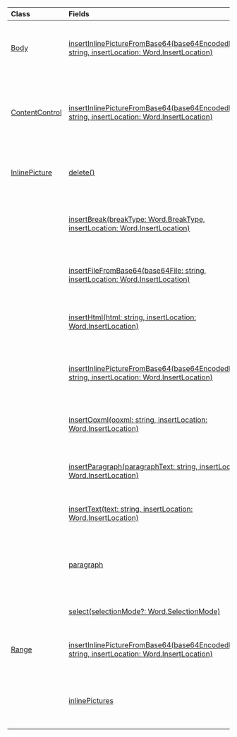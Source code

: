 | Class | Fields | Description |
|:---|:---|:---|
|[Body](/javascript/api/word/word.body)|[insertInlinePictureFromBase64(base64EncodedImage: string, insertLocation: Word.InsertLocation)](/javascript/api/word/word.body#insertinlinepicturefrombase64-base64encodedimage--insertlocation-)|Inserts a picture into the body at the specified location.|
|[ContentControl](/javascript/api/word/word.contentcontrol)|[insertInlinePictureFromBase64(base64EncodedImage: string, insertLocation: Word.InsertLocation)](/javascript/api/word/word.contentcontrol#insertinlinepicturefrombase64-base64encodedimage--insertlocation-)|Inserts an inline picture into the content control at the specified location.|
|[InlinePicture](/javascript/api/word/word.inlinepicture)|[delete()](/javascript/api/word/word.inlinepicture#delete--)|Deletes the inline picture from the document.|
||[insertBreak(breakType: Word.BreakType, insertLocation: Word.InsertLocation)](/javascript/api/word/word.inlinepicture#insertbreak-breaktype--insertlocation-)|Inserts a break at the specified location in the main document.|
||[insertFileFromBase64(base64File: string, insertLocation: Word.InsertLocation)](/javascript/api/word/word.inlinepicture#insertfilefrombase64-base64file--insertlocation-)|Inserts a document at the specified location.|
||[insertHtml(html: string, insertLocation: Word.InsertLocation)](/javascript/api/word/word.inlinepicture#inserthtml-html--insertlocation-)|Inserts HTML at the specified location.|
||[insertInlinePictureFromBase64(base64EncodedImage: string, insertLocation: Word.InsertLocation)](/javascript/api/word/word.inlinepicture#insertinlinepicturefrombase64-base64encodedimage--insertlocation-)|Inserts an inline picture at the specified location.|
||[insertOoxml(ooxml: string, insertLocation: Word.InsertLocation)](/javascript/api/word/word.inlinepicture#insertooxml-ooxml--insertlocation-)|Inserts OOXML at the specified location.|
||[insertParagraph(paragraphText: string, insertLocation: Word.InsertLocation)](/javascript/api/word/word.inlinepicture#insertparagraph-paragraphtext--insertlocation-)|Inserts a paragraph at the specified location.|
||[insertText(text: string, insertLocation: Word.InsertLocation)](/javascript/api/word/word.inlinepicture#inserttext-text--insertlocation-)|Inserts text at the specified location.|
||[paragraph](/javascript/api/word/word.inlinepicture#paragraph)|Gets the parent paragraph that contains the inline image.|
||[select(selectionMode?: Word.SelectionMode)](/javascript/api/word/word.inlinepicture#select-selectionmode-)|Selects the inline picture.|
|[Range](/javascript/api/word/word.range)|[insertInlinePictureFromBase64(base64EncodedImage: string, insertLocation: Word.InsertLocation)](/javascript/api/word/word.range#insertinlinepicturefrombase64-base64encodedimage--insertlocation-)|Inserts a picture at the specified location.|
||[inlinePictures](/javascript/api/word/word.range#inlinepictures)|Gets the collection of inline picture objects in the range.|

